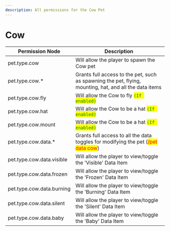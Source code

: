 ```yaml
---
description: All permissions for the Cow Pet
---
```



# Cow
| Permission Node | Description |
| - | - |
| pet.type.cow | Will allow the player to spawn the Cow pet |
| pet.type.cow.* | Grants full access to the pet, such as spawning the pet, flying, mounting, hat, and all the data items |
| pet.type.cow.fly | Will allow the Cow to fly <mark style="color:green;">`(If enabled)`</mark> |
| pet.type.cow.hat | Will allow the Cow to be a hat <mark style="color:green;">`(If enabled)`</mark> |
| pet.type.cow.mount | Will allow the Cow to be a hat <mark style="color:green;">`(If enabled)`</mark> |
| pet.type.cow.data.* | Grants full access to all the data toggles for modifying the pet (<mark style="color:red;">/pet data cow</mark>) |
| pet.type.cow.data.visible | Will allow the player to view/toggle the 'Visible' Data Item |
| pet.type.cow.data.frozen | Will allow the player to view/toggle the 'Frozen' Data Item |
| pet.type.cow.data.burning | Will allow the player to view/toggle the 'Burning' Data Item |
| pet.type.cow.data.silent | Will allow the player to view/toggle the 'Silent' Data Item |
| pet.type.cow.data.baby | Will allow the player to view/toggle the 'Baby' Data Item |

